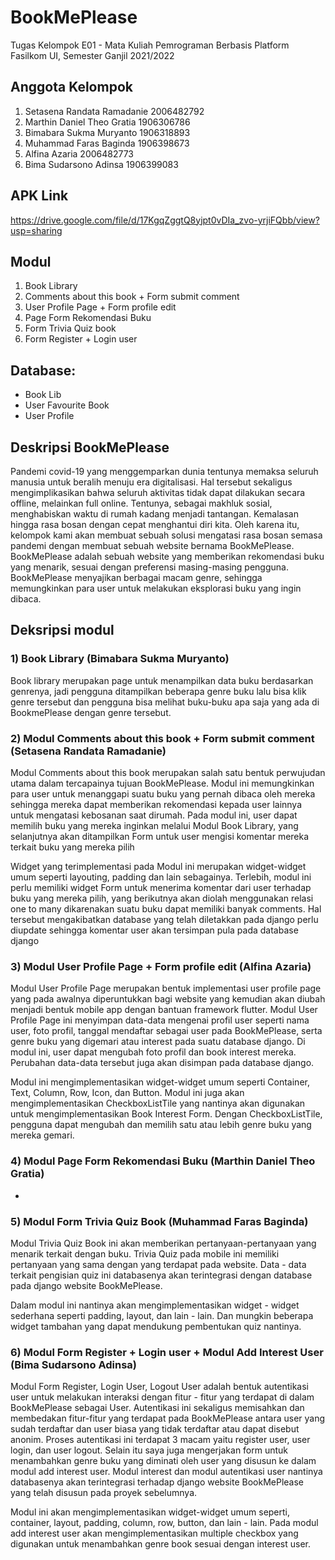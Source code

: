 # BookMePlease
Tugas Kelompok E01 - Mata Kuliah Pemrograman Berbasis Platform
Fasilkom UI, Semester Ganjil 2021/2022

## Anggota Kelompok 
1. Setasena Randata Ramadanie 2006482792
2. Marthin Daniel Theo Gratia  1906306786
3. Bimabara Sukma Muryanto 1906318893
4. Muhammad Faras Baginda 1906398673
5. Alfina Azaria 2006482773
6. Bima Sudarsono Adinsa 1906399083

## APK Link
https://drive.google.com/file/d/17KgqZggtQ8yjpt0vDIa_zvo-yrjiFQbb/view?usp=sharing
## Modul
1. Book Library
2. Comments about this book + Form submit comment
3. User Profile Page + Form profile edit
4. Page Form Rekomendasi Buku
5. Form Trivia Quiz book 
6. Form Register + Login user

## Database: 
- Book Lib
- User Favourite Book
- User Profile

## Deskripsi BookMePlease
Pandemi covid-19 yang menggemparkan dunia tentunya memaksa seluruh manusia untuk beralih menuju era digitalisasi. Hal tersebut sekaligus mengimplikasikan bahwa seluruh aktivitas tidak dapat dilakukan secara offline, melainkan full online. Tentunya, sebagai makhluk sosial, menghabiskan waktu di rumah kadang menjadi tantangan. Kemalasan hingga rasa bosan dengan cepat menghantui diri kita. Oleh karena itu, kelompok kami akan membuat sebuah solusi mengatasi rasa bosan semasa pandemi dengan membuat sebuah website bernama BookMePlease. BookMePlease adalah sebuah website yang memberikan rekomendasi buku yang menarik, sesuai dengan preferensi masing-masing pengguna. BookMePlease  menyajikan berbagai macam genre, sehingga memungkinkan para user untuk melakukan eksplorasi buku yang ingin dibaca.

## Deksripsi modul



### 1) Book Library (Bimabara Sukma Muryanto)
Book library merupakan page untuk menampilkan data buku berdasarkan genrenya, jadi pengguna ditampilkan beberapa genre buku lalu bisa klik genre tersebut dan pengguna bisa melihat buku-buku apa saja yang ada di BookmePlease dengan genre tersebut.

### 2) Modul Comments about this book + Form submit comment (Setasena Randata Ramadanie)
Modul Comments about this book merupakan salah satu bentuk perwujudan utama dalam tercapainya tujuan BookMePlease. Modul ini memungkinkan para user untuk menanggapi suatu buku yang pernah dibaca oleh mereka sehingga mereka dapat memberikan rekomendasi kepada user lainnya untuk mengatasi kebosanan saat dirumah. Pada modul ini, user dapat memilih buku yang mereka inginkan melalui Modul Book Library, yang selanjutnya akan ditampilkan Form untuk user mengisi komentar mereka terkait buku yang mereka pilih

Widget yang terimplementasi pada Modul ini merupakan widget-widget umum seperti layouting, padding dan lain sebagainya. Terlebih, modul ini perlu memiliki widget Form untuk menerima komentar dari user terhadap buku yang mereka pilih, yang berikutnya akan diolah menggunakan relasi one to many dikarenakan suatu buku dapat memiliki banyak comments. Hal tersebut mengakibatkan database yang telah diletakkan pada django perlu diupdate sehingga komentar user akan tersimpan pula pada database django

### 3) Modul User Profile Page + Form profile edit (Alfina Azaria)
Modul User Profile Page merupakan bentuk implementasi user profile page yang pada awalnya diperuntukkan bagi website yang kemudian akan diubah menjadi bentuk mobile app dengan bantuan framework flutter. Modul User Profile Page ini menyimpan data-data mengenai profil user seperti nama user, foto profil, tanggal mendaftar sebagai user pada BookMePlease, serta genre buku yang digemari atau interest pada suatu database django. Di modul ini, user dapat mengubah foto profil dan book interest mereka. Perubahan data-data tersebut juga akan disimpan pada database django.

Modul ini mengimplementasikan widget-widget umum seperti Container, Text, Column, Row, Icon, dan Button. Modul ini juga akan mengimplementasikan CheckboxListTile yang nantinya akan digunakan untuk mengimplementasikan Book Interest Form. Dengan CheckboxListTile, pengguna dapat mengubah dan memilih satu atau lebih genre buku yang mereka gemari.

### 4) Modul Page Form Rekomendasi Buku (Marthin Daniel Theo Gratia)
-
### 5) Modul Form Trivia Quiz Book  (Muhammad Faras Baginda)
Modul Trivia Quiz Book ini akan memberikan pertanyaan-pertanyaan yang menarik terkait dengan buku. Trivia Quiz pada mobile ini memiliki pertanyaan yang sama dengan yang terdapat pada website. Data - data terkait pengisian quiz ini databasenya akan terintegrasi dengan database pada django website BookMePlease. 

Dalam modul ini nantinya akan mengimplementasikan widget - widget sederhana seperti padding, layout, dan lain - lain. Dan mungkin beberapa widget tambahan yang dapat mendukung pembentukan quiz nantinya.

### 6) Modul Form Register + Login user + Modul Add Interest User (Bima Sudarsono Adinsa)
Modul Form Register, Login User, Logout User adalah bentuk autentikasi user untuk melakukan interaksi dengan fitur - fitur yang terdapat di dalam BookMePlease sebagai User. Autentikasi ini sekaligus memisahkan dan membedakan fitur-fitur yang terdapat pada BookMePlease antara user yang sudah terdaftar dan user biasa yang tidak terdaftar atau dapat disebut anonim. Proses autentikasi ini terdapat 3 macam yaitu register user, user login, dan user logout. Selain itu saya juga mengerjakan form untuk menambahkan genre buku yang diminati oleh user yang disusun ke dalam modul add interest user. Modul interest dan modul autentikasi user nantinya databasenya akan terintegrasi terhadap django website BookMePlease yang telah disusun pada proyek sebelumnya. 

Modul ini akan mengimplementasikan widget-widget umum seperti, container, layout, padding, column, row, button, dan lain - lain. Pada modul add interest user akan mengimplementasikan multiple checkbox yang digunakan untuk menambahkan genre book sesuai dengan interest user. 
